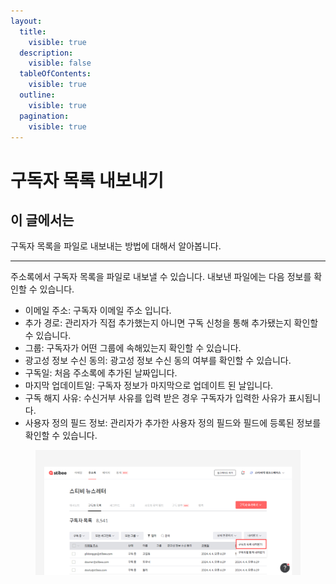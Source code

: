 ```yaml
---
layout:
  title:
    visible: true
  description:
    visible: false
  tableOfContents:
    visible: true
  outline:
    visible: true
  pagination:
    visible: true
---
```


# 구독자 목록 내보내기

## 이 글에서는

구독자 목록을 파일로 내보내는 방법에 대해서 알아봅니다.

***

주소록에서 구독자 목록을 파일로 내보낼 수 있습니다. 내보낸 파일에는 다음 정보를 확인할 수 있습니다.

* 이메일 주소: 구독자 이메일 주소 입니다.
* 추가 경로: 관리자가 직접 추가했는지 아니면 구독 신청을 통해 추가됐는지 확인할 수 있습니다.
* 그룹: 구독자가 어떤 그룹에 속해있는지 확인할 수 있습니다.
* 광고성 정보 수신 동의: 광고성 정보 수신 동의 여부를 확인할 수 있습니다.
* 구독일: 처음 주소록에 추가된 날짜입니다.
* 마지막 업데이트일: 구독자 정보가 마지막으로 업데이트 된 날입니다.
* 구독 해지 사유: 수신거부 사유를 입력 받은 경우 구독자가 입력한 사유가 표시됩니다.
* 사용자 정의 필드 정보: 관리자가 추가한 사용자 정의 필드와 필드에 등록된 정보를 확인할 수 있습니다.

<figure><img src="../../.gitbook/assets/구독자 목록 내보내기.png" alt=""><figcaption></figcaption></figure>

